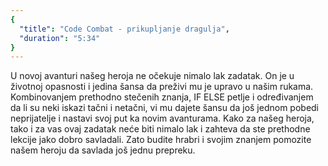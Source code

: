```yaml
---
{
  "title": "Code Combat - prikupljanje dragulja",
  "duration": "5:34"
}
---
```


U novoj avanturi našeg heroja ne očekuje nimalo lak zadatak. On je u životnoj opasnosti i jedina šansa da preživi mu je upravo u našim rukama. Kombinovanjem prethodno stečenih znanja, IF ELSE petlje i određivanjem da li su neki iskazi tačni i netačni, vi mu dajete šansu da još jednom pobedi neprijatelje i nastavi svoj put ka novim avanturama. Kako za našeg heroja, tako i za vas ovaj zadatak neće biti nimalo lak i zahteva da ste prethodne lekcije jako dobro savladali. Zato budite hrabri i svojim znanjem pomozite našem heroju da savlada još jednu prepreku.

